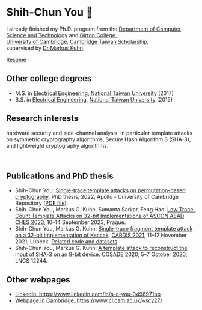 # Shih-Chun You 👋
<p>I already finished my Ph.D. program from the
<a href="http://www.cl.cam.ac.uk/">Department of Computer Science and Technology</a>
and
<a href="https://www.girton.cam.ac.uk/">Girton College</a>,<br>
<a href="http://www.cam.ac.uk/">University of Cambridge</a>,
<a href="https://www.cambridgetrust.org/scholarships/scholarship/?award=68">Cambridge Taiwan Scholarship</a>,<br>
supervised by <a href="https://www.cl.cam.ac.uk/~mgk25/">Dr Markus Kuhn</a>.</p>

<p><a href="https://www.cl.cam.ac.uk/~scy27/resume.pdf">Resume</a></p>


<h2 id="degrees">Other college degrees</h2>
<ul>

<li>M.S. in <a href="https://web.ee.ntu.edu.tw/eng/">Electrical Engineering</a>,
<a href="https://www.ntu.edu.tw/english/">National Taiwan University</a> (2017)

<li>B.S. in <a href="https://web.ee.ntu.edu.tw/eng/">Electrical Engineering</a>,
<a href="https://www.ntu.edu.tw/english/">National Taiwan University</a> (2015)

</ul>

<h2 id="RI">Research interests</h2>
<p>hardware security and side-channel analysis,
in particular template attacks on symmetric cryptography algorithms,
Secure Hash Algorithm 3 (SHA-3), and lightweight cryptography algorithms.</p>

<br>

<h2 id="publications">Publications and PhD thesis</h2>

<ul>

<li>Shih-Chun You: <a href="https://doi.org/10.17863/CAM.100592">Single-trace template attacks on permutation-based cryptography</a>.
PhD thesis, 2022, Apollo - University of Cambridge Repository (<a href="https://www.cl.cam.ac.uk/~scy27/PhD_thesis.pdf">PDF file</a>).
</li>
<li>Shih-Chun You, Markus G. Kuhn, Sumanta Sarkar, Feng Hao:
<a class=title href="https://doi.org/10.46586/tches.v2023.i4.344-366">Low Trace-Count Template Attacks on 32-bit Implementations of ASCON AEAD</a>
<a href="https://ches.iacr.org/2023/">CHES 2023</a>, 10–14 September 2023, Prague.
</li>
<li>Shih-Chun You, Markus G. Kuhn:
<a class=title href="cardis2021-sha3.pdf">Single-trace fragment template attack on a 32-bit implementation of Keccak</a>.
<a href="https://cardis2021.its.uni-luebeck.de/">CARDIS 2021</a>, 11–12 November 2021, Lübeck.
<a href="https://www.cl.cam.ac.uk/research/security/datasets/sha3-32bit/">Related code and datasets</a>
</li>
<li>Shih-Chun You, Markus G. Kuhn:
<a class=title href="cosade2020-sha3.pdf">A template attack to reconstruct the input of SHA-3 on an 8-bit device</a>.
<a href="https://www.cosade.org/">COSADE</a> 2020, 5–7 October 2020, LNCS 12244.
</li>
</ul>

<h2 id="SMS">Other webpages</h2>

<ul>
<li><a href="https://www.linkedin.com/in/s-c-you-0498971bb/">LinkedIn: https://www.linkedin.com/in/s-c-you-0498971bb</a></li>
<li><a href="https://www.cl.cam.ac.uk/~scy27/">Webpage in Cambridge: https://www.cl.cam.ac.uk/~scy27/</a><br></li>
</ul>
